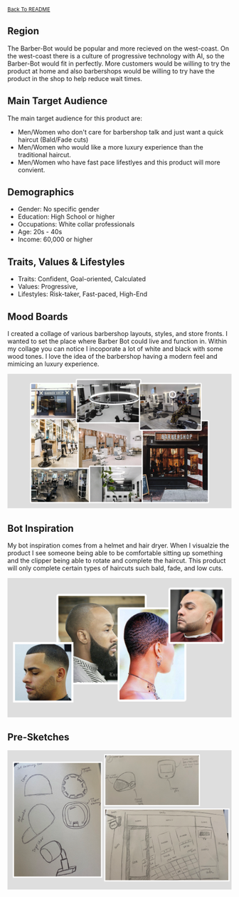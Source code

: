 <small>[Back To README](https://github.com/maubanel/Barber-Bot) </small>

## Region
The Barber-Bot would be popular and more recieved on the west-coast. On the west-coast there is a culture of progressive technology with AI, so the Barber-Bot would fit in perfectly. More customers would be willing to try the product at home and also barbershops would be willing to try have the product in the shop to help reduce wait times.

## Main Target Audience

The main target audience for this product are:
- Men/Women who don't care for barbershop talk and just want a quick haircut (Bald/Fade cuts)
- Men/Women who would like a more luxury experience than the traditional haircut.
- Men/Women who have fast pace lifestlyes and this product will more convient.

## Demographics

- Gender: No specific gender
- Education: High School or higher
- Occupations: White collar professionals
- Age: 20s - 40s
- Income: 60,000 or higher 

## Traits, Values & Lifestyles

- Traits: Confident, Goal-oriented, Calculated
- Values: Progressive, 
- Lifestyles: Risk-taker, Fast-paced, High-End


## Mood Boards

I created a collage of various barbershop layouts, styles, and store fronts. I wanted to set the place where Barber Bot could live and function in. Within my collage you can notice I incoporate a lot of white and black with some wood tones. I love the idea of the barbershop having a modern feel and mimicing an luxury experience.

<kbd>
   <img src="images/moodboard.png">
 </kbd>

## Bot Inspiration

My bot inspiration comes from a helmet and hair dryer. When I visualzie the product I see someone being able to be comfortable sitting up something and the clipper being able to rotate and complete the haircut. This product will only complete certain types of haircuts such bald, fade, and low cuts.

<kbd>
   <img src="images/typepfhaircuts.png">
 </kbd>
 
## Pre-Sketches

<kbd>
   <img src="images/presketches.png">
 </kbd>
